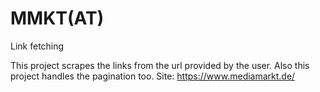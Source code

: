 # MMKT(AT)
Link fetching

This project scrapes the links from the url provided by the user. Also this project handles the pagination too.
Site: https://www.mediamarkt.de/
